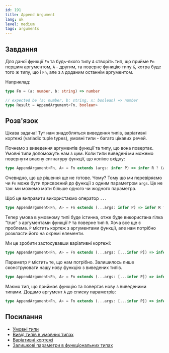```yaml
---
id: 191
title: Append Argument
lang: uk
level: medium
tags: arguments
---
```


## Завдання

Для даної функції `Fn` та будь-якого типу `A`
створіть тип, що прийме `Fn` першим аргументом, `A` - другим, та поверне функцію типу `G`, котра буде того ж типу, що і `Fn`, але з `A` доданим останнім аргументом.

Наприклад:

```ts
type Fn = (a: number, b: string) => number

// expected be (a: number, b: string, x: boolean) => number
type Result = AppendArgument<Fn, boolean>
```

## Розв'язок

Цікава задача!
Тут нам знадобляться виведення типів, варіативні кортежі (variadic tuple types), умовні типи - багато цікавих речей.

Почнемо з виведення аргументів функції та типу, що вона повертає. Умовні типи допоможуть нам з цим. Коли типи виведені ми можемо повернути власну сигнатуру функції, що копіює вхідну:

```ts
type AppendArgument<Fn, A> = Fn extends (args: infer P) => infer R ? (args: P) => R : never;
```

Очевидно, що це рішення ще не готове.
Чому?
Тому що ми перевіряємо чи `Fn` може бути присвоєний до функції з одним параметром `args`.
Це не так: ми можемо мати більше одного чи жодного параметра.

Щоб це виправити використаємо оператор `...`

```ts
type AppendArgument<Fn, A> = Fn extends (...args: infer P) => infer R ? (args: P) => R : never;
```

Тепер умова в умовному типі буде істинна, отже буде використана гілка “true” з аргументами функції `P` та поверне тип `R`.
Хоча все ще є проблема. `P` містить кортеж з аргументами функції, але нам потрібно розкласти його на окремі елементи.

Ми це зробити застосувавши варіативні кортежі:

```ts
type AppendArgument<Fn, A> = Fn extends (...args: [...infer P]) => infer R ? (args: P) => R : never;
```

Параметр `P` містить те, що нам потрібно.
Залишилось лише сконструювати нашу нову функцію з виведених типів.

```ts
type AppendArgument<Fn, A> = Fn extends (...args: [...infer P]) => infer R ? (...args: [...P]) => R : never;
```

Маємо тип, що приймає функцію та повертає нову з виведеними типами. Додамо аргумент `A` до списку параметрів:

```ts
type AppendArgument<Fn, A> = Fn extends (...args: [...infer P]) => infer R ? (...args: [...P, A]) => R : never;
```

## Посилання

- [Умовні типи](https://www.typescriptlang.org/docs/handbook/advanced-types.html#conditional-types)
- [Вивід типів в умовних типах](https://www.typescriptlang.org/docs/handbook/advanced-types.html#type-inference-in-conditional-types)
- [Варіативні кортежі](https://www.typescriptlang.org/docs/handbook/release-notes/typescript-4-0.html#variadic-tuple-types)
- [Залишкові параметри в функціональних типах](https://www.typescriptlang.org/docs/handbook/functions.html#rest-parameters)
